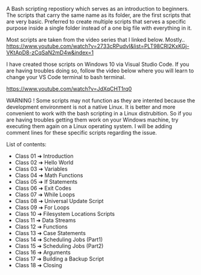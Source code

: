 A Bash scripting repostiory which serves as an introduction to beginners. The scripts that carry the same name as its folder, are the first scripts that are very basic. Preferred to create multiple scripts that serves a specific purpose inside a single folder instead of a one big file with everything in it.


Most scripts are taken from the video series that I linked below. Mostly..
https://www.youtube.com/watch?v=2733cRPudvI&list=PLT98CRl2KxKGj-VKtApD8-zCqSaN2mD4w&index=1

I have created those scripts on Windows 10 via Visual Studio Code. If you are having troubles doing so, follow the video below where you will learn to change your VS Code terminal to bash terminal.

https://www.youtube.com/watch?v=JdXqCHT1rq0


WARNING !
Some scripts may not function as they are intented because the development environment is not a native Linux. It is better and more convenient to work with the bash scripting in a Linux distrubition.
So if you are having troubles getting them work on your Windows machine, try executing them again on a Linux operating system. I will be adding comment lines for these specific scripts regarding the issue.

List of contents:
- Class 01 ➜ Introduction
- Class 02 ➜ Hello World
- Class 03 ➜ Variables
- Class 04 ➜ Math Functions 
- Class 05 ➜ If Statements
- Class 06 ➜ Exit Codes
- Class 07 ➜ While Loops
- Class 08 ➜ Universal Update Script
- Class 09 ➜ For Loops
- Class 10 ➜ Filesystem Locations Scripts
- Class 11 ➜ Data Streams
- Class 12 ➜ Functions
- Class 13 ➜ Case Statements
- Class 14 ➜ Scheduling Jobs (Part1)
- Class 15 ➜ Scheduling Jobs (Part2)
- Class 16 ➜ Arguments
- Class 17 ➜ Building a Backup Script
- Class 18 ➜ Closing
